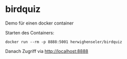 # birdquiz
Demo für einen docker container

Starten des Containers:

    docker run --rm -p 8888:5001 herwighenseler/birdquiz
 
 Danach Zugriff via [http://localhost:8888](http://localhost:8888)
